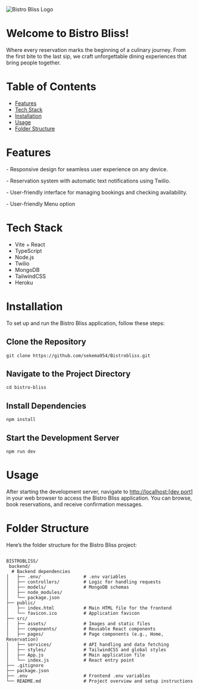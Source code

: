 <img src="https://i.imgur.com/HGrpJD6.png" alt="Bistro Bliss Logo">

<h1>Welcome to Bistro Bliss!</h1>
<p>
  Where every reservation marks the beginning of a culinary journey. From the first bite to the last sip, we craft unforgettable dining experiences that bring people together.
</p>

<h1>Table of Contents</h1>
<ul>
  <li><a href="#features">Features</a></li>
  <li><a href="#tech-stack">Tech Stack</a></li>
  <li><a href="#installation">Installation</a></li>
  <li><a href="#usage">Usage</a></li>
  <li><a href="#folder-structure">Folder Structure</a></li>
</ul>

<h1 id="features">Features</h1>
<p>- Responsive design for seamless user experience on any device.</p>
<p>- Reservation system with automatic text notifications using Twilio.</p>
<p>- User-friendly interface for managing bookings and checking availability.</p>
<p>- User-friendly Menu option</p>


<h1 id="tech-stack">Tech Stack</h1>
<ul>
  <li>Vite + React</li>
  <li>TypeScript</li>
  <li>Node.js</li>
  <li>Twilio</li>
  <li>MongoDB</li>
  <li>TailwindCSS</li>
  <li>Heroku</li>
</ul>

<h1 id="installation">Installation</h1>
<p>To set up and run the Bistro Bliss application, follow these steps:</p>

<h2>Clone the Repository</h2>
<pre>
<code>git clone https://github.com/sekema954/Bistrobliss.git</code>
</pre>

<h2>Navigate to the Project Directory</h2>
<pre>
<code>cd bistro-bliss</code>
</pre>

<h2>Install Dependencies</h2>
<pre>
<code>npm install</code>
</pre>

<h2>Start the Development Server</h2>
<pre>
<code>npm run dev</code>
</pre>

<h1 id="usage">Usage</h1>
<p>After starting the development server, navigate to <a href="http://localhost:3000" target="_blank">http://localhost:[dev port]</a> in your web browser to access the Bistro Bliss application. You can browse, book reservations, and receive confirmation messages.</p>

<h1 id="folder-structure">Folder Structure</h1>
<p>Here’s the folder structure for the Bistro Bliss project:</p>
<pre>
<code>
BISTROBLISS/
 backend/
  # Backend dependencies
│   ├── .env/                # .env variables
│   ├── controllers/         # Logic for handling requests
│   ├── models/              # MongoDB schemas
│   ├── node_modules/        
│   └── package.json 
├── public/
│   ├── index.html           # Main HTML file for the frontend
│   └── favicon.ico          # Application favicon
├── src/
│   ├── assets/              # Images and static files
│   ├── components/          # Reusable React components
│   ├── pages/               # Page components (e.g., Home, Reservation)
│   ├── services/            # API handling and data fetching
│   ├── styles/              # TailwindCSS and global styles
│   ├── App.js               # Main application file
│   └── index.js             # React entry point
├── .gitignore
├── package.json  
├── .env                     # Frontend .env variables
└── README.md                # Project overview and setup instructions
</code>
</pre>
